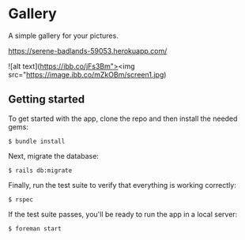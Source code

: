 # Gallery

A simple gallery for your pictures.

https://serene-badlands-59053.herokuapp.com/

![alt text](https://ibb.co/jFs3Bm"><img src="https://image.ibb.co/mZkOBm/screen1.jpg)

## Getting started

To get started with the app, clone the repo and then install the needed gems:

```
$ bundle install
```

Next, migrate the database:

```
$ rails db:migrate
```

Finally, run the test suite to verify that everything is working correctly:

```
$ rspec
```

If the test suite passes, you'll be ready to run the app in a local server:

```
$ foreman start
```

